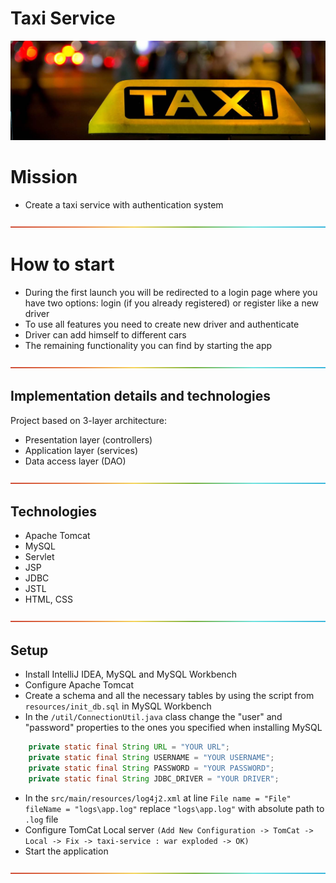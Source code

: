 # Taxi Service
![image](src/main/resources/images/taxi.jpg)

# Mission
* Create a taxi service with authentication system

![line](src/main/resources/images/rainbow.png)
# How to start
* During the first launch you will be redirected to a login page where you have two options: login (if you already registered)
  or register like a new driver
* To use all features you need to create new driver and authenticate
* Driver can add himself to different cars
* The remaining functionality you can find by starting the app

![line](src/main/resources/images/rainbow.png)
## Implementation details and technologies
Project based on 3-layer architecture:
* Presentation layer (controllers)
* Application layer (services)
* Data access layer (DAO)

![line](src/main/resources/images/rainbow.png)
## Technologies 
* Apache Tomcat
* MySQL
* Servlet
* JSP
* JDBC
* JSTL
* HTML, CSS

![line](src/main/resources/images/rainbow.png)
## Setup
* Install IntelliJ IDEA, MySQL and MySQL Workbench
* Configure Apache Tomcat
* Create a schema and all the necessary tables by using the script from `resources/init_db.sql` in MySQL Workbench
* In the `/util/ConnectionUtil.java` class change the "user" and "password" properties to the ones you specified when installing MySQL
```java
    private static final String URL = "YOUR URL";
    private static final String USERNAME = "YOUR USERNAME";
    private static final String PASSWORD = "YOUR PASSWORD";
    private static final String JDBC_DRIVER = "YOUR DRIVER";
```
* In the `src/main/resources/log4j2.xml` at line `File name = "File" fileName = "logs\app.log"` replace `"logs\app.log"` with absolute path to `.log` file
* Configure TomCat Local server `(Add New Configuration -> TomCat -> Local -> Fix -> taxi-service : war exploded -> OK)`
* Start the application

![line](src/main/resources/images/rainbow.png)